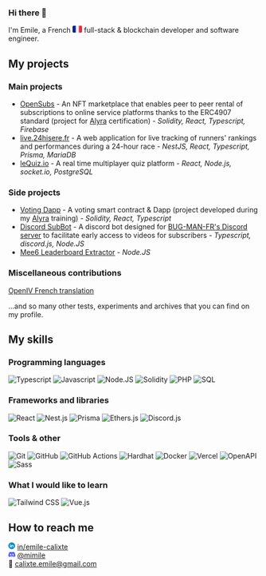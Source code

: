 ### Hi there 👋

I'm Emile, a French <img src="icons/flag_fr.png" style="height: 1em"> full-stack & blockchain developer and software engineer.

## My projects

### Main projects

- [OpenSubs](https://github.com/LesFreresMoutarde/opensubs) - An NFT marketplace that enables peer to peer rental of subscriptions to online service platforms thanks to the ERC4907 standard (project for [Alyra](https://alyra.fr/) certification) - *Solidity, React, Typescript, Firebase*
- [live.24hisere.fr](https://github.com/EmileCalixte/live.24hisere.fr) - A web application for live tracking of runners' rankings and performances during a 24-hour race - *NestJS, React, Typescript, Prisma, MariaDB*
- [leQuiz.io](https://github.com/LesFreresMoutarde/LeQuiz.io) - A real time multiplayer quiz platform - *React, Node.js, socket.io, PostgreSQL*

### Side projects

- [Voting Dapp](https://github.com/EmileCalixte/alyra-voting) - A voting smart contract & Dapp (project developed during my [Alyra](https://alyra.fr/) training) - *Solidity, React, Typescript*
- [Discord SubBot](https://github.com/EmileCalixte/discord-subbot) - A discord bot designed for [BUG-MAN-FR's Discord server](https://discord.com/invite/bugmanfr) to facilitate early access to videos for subscribers - *Typescript, discord.js, Node.JS*
- [Mee6 Leaderboard Extractor](https://github.com/EmileCalixte/mee6-leaderboard-extractor) - *Node.JS*

### Miscellaneous contributions

[OpenIV French translation](https://github.com/OpenIV-Team/OpenIV-Languages)

...and so many other tests, experiments and archives that you can find on my profile.

## My skills

### Programming languages

![Typescript](https://custom-icon-badges.demolab.com/badge/Typescript-3178c6?style=for-the-badge&logoColor=white&logo=typescript)
![Javascript](https://custom-icon-badges.demolab.com/badge/Javascript-f0db4f?style=for-the-badge&logoColor=black&logo=javascript)
![Node.JS](https://custom-icon-badges.demolab.com/badge/Node.JS-339933?style=for-the-badge&logoColor=white&logo=nodejs)
![Solidity](https://custom-icon-badges.demolab.com/badge/Solidity-e0e0e0?style=for-the-badge&logoColor=black&logo=solidity)
![PHP](https://custom-icon-badges.demolab.com/badge/PHP-7a86b8?style=for-the-badge&logoColor=white&logo=php)
![SQL](https://custom-icon-badges.demolab.com/badge/SQL-31648c?style=for-the-badge&logoColor=white&logo=database)

### Frameworks and libraries

![React](https://custom-icon-badges.demolab.com/badge/React-61dafb?style=for-the-badge&logoColor=black&logo=react)
![Nest.js](https://custom-icon-badges.demolab.com/badge/Nest.js-e0234e?style=for-the-badge&logoColor=white&logo=nestjs)
![Prisma](https://custom-icon-badges.demolab.com/badge/Prisma-4c51bf?style=for-the-badge&logoColor=white&logo=prisma)
![Ethers.js](https://custom-icon-badges.demolab.com/badge/ethers.js-2535a0?style=for-the-badge&logoColor=white&logo=ethers.js)
![Discord.js](https://custom-icon-badges.demolab.com/badge/Discord.js-5865f2?style=for-the-badge&logoColor=white&logo=discord)

### Tools & other

![Git](https://custom-icon-badges.demolab.com/badge/Git-ef391a?style=for-the-badge&logoColor=white&logo=git)
![GitHub](https://custom-icon-badges.demolab.com/badge/GitHub-000000?style=for-the-badge&logoColor=white&logo=github)
![GitHub Actions](https://custom-icon-badges.demolab.com/badge/Github%20Actions-2088ff?style=for-the-badge&logoColor=white&logo=githubactions)
![Hardhat](https://custom-icon-badges.demolab.com/badge/Hardhat-fff100?style=for-the-badge&logoColor=333333&logo=hardhat)
![Docker](https://custom-icon-badges.demolab.com/badge/Docker-0098d5?style=for-the-badge&logoColor=white&logo=docker)
![Vercel](https://custom-icon-badges.demolab.com/badge/Vercel-000000?style=for-the-badge&logoColor=white&logo=vercel)
![OpenAPI](https://custom-icon-badges.demolab.com/badge/OpenAPI-6ba43a?style=for-the-badge&logoColor=white&logo=openapi)
![Sass](https://custom-icon-badges.demolab.com/badge/Sass-bf4080?style=for-the-badge&logoColor=white&logo=sass)

### What I would like to learn

![Tailwind CSS](https://custom-icon-badges.demolab.com/badge/tailwind%20css-38bdf8?style=for-the-badge&logoColor=white&logo=tailwind-css)
![Vue.js](https://custom-icon-badges.demolab.com/badge/Vue.js-42b883?style=for-the-badge&logoColor=white&logo=vuedotjs)

## How to reach me

<img src="icons/linkedin.svg" style="height: 1em"> [in/emile-calixte](https://www.linkedin.com/in/emile-calixte/)  
<img src="icons/discord.svg" style="height: 1em"> [@mimile](https://discord.com/users/281869790363254784)  
📧 [calixte.emile@gmail.com](mailto:calixte.emile@gmail.com)  

<!--
**EmileCalixte/EmileCalixte** is a ✨ _special_ ✨ repository because its `README.md` (this file) appears on your GitHub profile.

Here are some ideas to get you started:

- 🔭 I’m currently working on ...
- 🌱 I’m currently learning ...
- 👯 I’m looking to collaborate on ...
- 🤔 I’m looking for help with ...
- 💬 Ask me about ...
- 📫 How to reach me: ...
- 😄 Pronouns: ...
- ⚡ Fun fact: ...
-->
